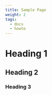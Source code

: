 ```yaml
---
title: Sample Page
weight: 2
tags:
  - docs
  - howto
---
```


# Heading 1

## Heading 2

### Heading 3
